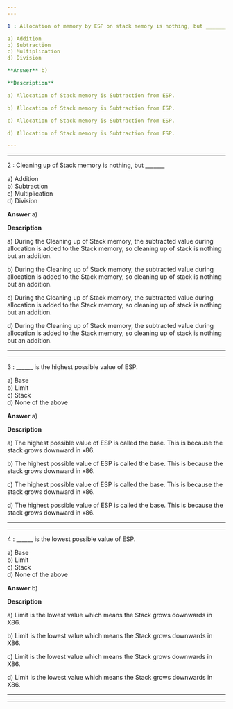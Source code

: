 ```yaml
---
---

1 : Allocation of memory by ESP on stack memory is nothing, but _______  

a) Addition  
b) Subtraction  
c) Multiplication  
d) Division  

**Answer** b) 

**Description**  

a) Allocation of Stack memory is Subtraction from ESP.  

b) Allocation of Stack memory is Subtraction from ESP.

c) Allocation of Stack memory is Subtraction from ESP.

d) Allocation of Stack memory is Subtraction from ESP.

---
```

---

2 : Cleaning up of Stack memory is nothing, but _______  

a) Addition  
b) Subtraction  
c) Multiplication  
d) Division  

**Answer** a) 

**Description**  

a) During the Cleaning up of Stack memory, the subtracted value during allocation is added to the Stack memory, so cleaning up of stack is nothing but an addition.

b) During the Cleaning up of Stack memory, the subtracted value during allocation is added to the Stack memory, so cleaning up of stack is nothing but an addition.

c) During the Cleaning up of Stack memory, the subtracted value during allocation is added to the Stack memory, so cleaning up of stack is nothing but an addition.

d) During the Cleaning up of Stack memory, the subtracted value during allocation is added to the Stack memory, so cleaning up of stack is nothing but an addition.

---
---

3 : ______ is the highest possible value of ESP.  

a) Base  
b) Limit  
c) Stack  
d) None of the above  

**Answer** a) 

**Description**  

a) The highest possible value of ESP is called the base. This is because the stack grows downward in x86.

b) The highest possible value of ESP is called the base. This is because the stack grows downward in x86.

c) The highest possible value of ESP is called the base. This is because the stack grows downward in x86.

d) The highest possible value of ESP is called the base. This is because the stack grows downward in x86.

---
---

4 : ______ is the lowest possible value of ESP.

a) Base  
b) Limit  
c) Stack  
d) None of the above  

**Answer** b) 

**Description**  

a) Limit is the lowest value which means the Stack grows downwards in X86.

b) Limit is the lowest value which means the Stack grows downwards in X86.

c) Limit is the lowest value which means the Stack grows downwards in X86.

d) Limit is the lowest value which means the Stack grows downwards in X86.

---
---






